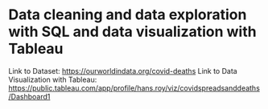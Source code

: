 # Data cleaning and data exploration with SQL and data visualization with Tableau

Link to Dataset: https://ourworldindata.org/covid-deaths
Link to Data Visualization with Tableau: https://public.tableau.com/app/profile/hans.roy/viz/covidspreadsanddeaths/Dashboard1
